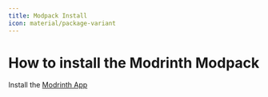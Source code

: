 ```yaml
---
title: Modpack Install
icon: material/package-variant
---
```


# How to install the Modrinth Modpack
Install the [Modrinth App](https://modrinth.com/app)